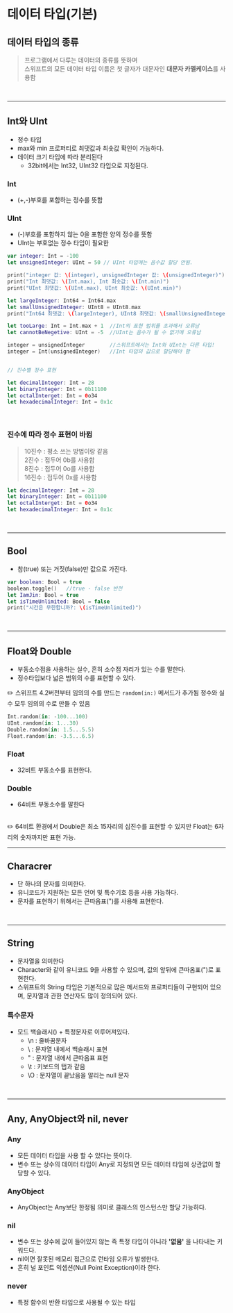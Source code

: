 # 데이터 타입(기본)

## 데이터 타입의 종류
> 프로그램에서 다루는 데이터의 종류를 뜻하며 <br/>
> 스위프트의 모든 데이터 타입 이름은 첫 글자가 대문자인 **대문자 카멜케이스**를 사용함

<br/>

------------

## Int와 UInt
- 정수 타입
- max와 min 프로퍼티로 최댓값과 최솟값 확인이 가능하다.
- 데이터 크기 타입에 따라 분리된다
  - 32bit에서는 Int32, UInt32 타입으로 지정된다.

### Int
- (+,-)부호를 포함하는 정수를 뜻함

### UInt
- (-)부호를 포함하지 않는 0을 포함한 양의 정수를 뜻함
- UInt는 부호없는 정수 타입이 필요한 

```swift
var integer: Int = -100
let unsignedInteger: UInt = 50 // UInt 타입에는 음수값 할당 안됨.

print("integer 값: \(integer), unsignedInteger 값: \(unsignedInteger)")
print("Int 최댓값: \(Int.max), Int 최솟값: \(Int.min)")
print("UInt 최댓값: \(UInt.max), UInt 최솟값: \(UInt.min)")

let largeInteger: Int64 = Int64.max
let smallUnsignedInteger: UInt8 = UInt8.max
print("Int64 최댓값: \(largeInteger), UInt8 최댓값: \(smallUnsignedInteger)")

let tooLarge: Int = Int.max + 1  //Int의 표현 범위를 초과해서 오류남
let cannotBeNegetive: UInt = -5  //UInt는 음수가 될 수 없기에 오류남

integer = unsignedInteger        //스위프트에서는 Int와 UInt는 다른 타입!
integer = Int(unsignedInteger)   //Int 타입의 값으로 할당해야 함


// 진수별 정수 표현

let decimalInteger: Int = 28
let binaryInteger: Int = 0b11100
let octalInterget: Int = 0o34
let hexadecimalInteger: Int = 0x1c
```

<br/>

### 진수에 따라 정수 표현이 바뀜
> 10진수 : 평소 쓰는 방법이랑 같음 <br/>
>  2진수 : 접두어 0b를 사용함 <br/>
>  8진수 : 접두어 0o를 사용함 <br/>
> 16진수 : 접두어 0x를 사용함 <br/>

```swift
let decimalInteger: Int = 28
let binaryInteger: Int = 0b11100
let octalInterget: Int = 0o34
let hexadecimalInteger: Int = 0x1c
```

<br/>

-------------
## Bool
- 참(true) 또는 거짓(false)만 값으로 가진다.

```swift
var boolean: Bool = true
boolean.toggle()   //true - false 반전
let IamJin: Bool = true
let isTimeUnlimited: Bool = false
print("시간은 무한합니까?: \(isTimeUnlimited)")
```

<br/>

-------------

## Float와 Double
- 부동소수점을 사용하는 실수, 흔히 소수점 자리가 있는 수를 말한다.
- 정수타입보다 넓은 범위의 수를 표현할 수 있다.
  
 ✏️ 스위프트 4.2버전부터 임의의 수를 만드는 `random(in:)` 메서드가 추가됨
  정수와 실수 모두 임의의 수로 만들 수 있음
  ```swift
  Int.random(in: -100...100)
  UInt.random(in: 1...30)
  Double.random(in: 1.5...5.5)
  Float.random(in: -3.5...6.5)
  ```
  
### Float
- 32비트 부동소수를 표현한다.
  
### Double
- 64비트 부동소수를 말한다
<br/>
✏️ 64비트 환경에서 Double은 최소 15자리의 십진수를 표현할 수 있지만
Float는 6자리의 숫자까지만 표현 가능.

<br/>

---------------

## Characrer
- 단 하나의 문자를 의미한다.
- 유니코드가 지원하는 모든 언어 및 특수기호 등을 사용 가능하다.
- 문자를 표현하기 위해서는 큰따옴표(")를 사용해 표현한다.
  
<br/>

-------------

## String
- 문자열을 의미한다
- Character와 같이 유니코드 9을 사용할 수 있으며, 값의 앞뒤에 큰따옴표(")로 표현한다.
- 스위프트의 String 타입은 기본적으로 많은 메서드와 프로퍼티들이 구현되어 있으며, 문자열과 관한 연산자도 많이 정의되어 있다.

### 특수문자
- 모드 백슬래시(\) + 특정문자로 이루어져있다.
  - \n : 줄바꿈문자
  - \\ : 문자열 내에서 백슬래시 표현
  - \" : 문자열 내에서 큰따옴표 표현
  - \t : 키보드의 탭과 같음
  - \O : 문자열이 끝났음을 알리는 null 문자
 
<br/>

-------------

## Any, AnyObject와 nil, never

### Any
- 모든 데이터 타입을 사용 할 수 있다는 뜻이다.
- 변수 또는 상수의 데이터 타입이 Any로 지정되면 모든 데이터 타임에 상관없이 할당할 수 있다.

### AnyObject
- AnyObject는 Any보단 한정됨 의미로 클래스의 인스턴스만 할당 가능하다.

### nil
- 변수 또는 상수에 값이 들어있지 않는 즉 특정 타입이 아니라 **'없음'** 을 나타내는 키워드다.
- nil이면 잘못된 메모리 접근으로 런타임 오류가 발생한다.
 - 흔히 널 포인트 익셉션(Null Point Exception)이라 한다.

### never
- 특정 함수의 반환 타입으로 사용될 수 있는 타입


